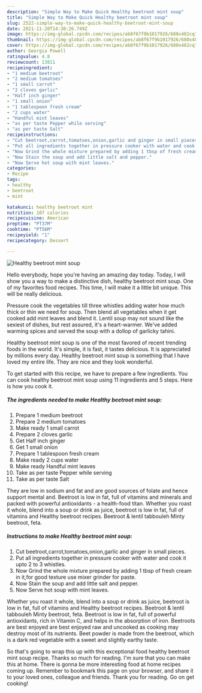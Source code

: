 ```yaml
---
description: "Simple Way to Make Quick Healthy beetroot mint soup"
title: "Simple Way to Make Quick Healthy beetroot mint soup"
slug: 2522-simple-way-to-make-quick-healthy-beetroot-mint-soup
date: 2021-11-20T14:38:26.749Z
image: https://img-global.cpcdn.com/recipes/ab8f67f9b1017926/680x482cq70/healthy-beetroot-mint-soup-recipe-main-photo.jpg
thumbnail: https://img-global.cpcdn.com/recipes/ab8f67f9b1017926/680x482cq70/healthy-beetroot-mint-soup-recipe-main-photo.jpg
cover: https://img-global.cpcdn.com/recipes/ab8f67f9b1017926/680x482cq70/healthy-beetroot-mint-soup-recipe-main-photo.jpg
author: Georgia Powell
ratingvalue: 4.8
reviewcount: 13811
recipeingredient:
- "1 medium beetroot"
- "2 medium tomatoes"
- "1 small carrot"
- "2 cloves garlic"
- "Half inch ginger"
- "1 small onion"
- "1 tablespoon fresh cream"
- "2 cups water"
- "Handful mint leaves"
- "as per taste Pepper while serving"
- "as per taste Salt"
recipeinstructions:
- "Cut beetroot,carrot,tomatoes,onion,garlic and ginger in small pieces."
- "Put all ingredients together in pressure cooker with water and cook it upto 2 to 3 whistles."
- "Now Grind the whole mixture prepared by adding 1 tbsp of fresh cream in it,for good texture use mixer grinder for paste."
- "Now Stain the soup and add little salt and pepper."
- "Now Serve hot soup with mint leaves."
categories:
- Recipe
tags:
- healthy
- beetroot
- mint

katakunci: healthy beetroot mint 
nutrition: 107 calories
recipecuisine: American
preptime: "PT37M"
cooktime: "PT56M"
recipeyield: "1"
recipecategory: Dessert

---
```



![Healthy beetroot mint soup](https://img-global.cpcdn.com/recipes/ab8f67f9b1017926/680x482cq70/healthy-beetroot-mint-soup-recipe-main-photo.jpg)

Hello everybody, hope you're having an amazing day today. Today, I will show you a way to make a distinctive dish, healthy beetroot mint soup. One of my favorites food recipes. This time, I will make it a little bit unique. This will be really delicious.

Pressure cook the vegetables till three whistles adding water how much thick or thin we need for soup. Then blend all vegetables when it get cooked add mint leaves and blend it. Lentil soup may not sound like the sexiest of dishes, but rest assured, it&#39;s a heart-warmer. We&#39;ve added warming spices and served the soup with a dollop of garlicky tahini.

Healthy beetroot mint soup is one of the most favored of recent trending foods in the world. It's simple, it is fast, it tastes delicious. It is appreciated by millions every day. Healthy beetroot mint soup is something that I have loved my entire life. They are nice and they look wonderful.


To get started with this recipe, we have to prepare a few ingredients. You can cook healthy beetroot mint soup using 11 ingredients and 5 steps. Here is how you cook it.

<!--inarticleads1-->

##### The ingredients needed to make Healthy beetroot mint soup:

1. Prepare 1 medium beetroot
1. Prepare 2 medium tomatoes
1. Make ready 1 small carrot
1. Prepare 2 cloves garlic
1. Get Half inch ginger
1. Get 1 small onion
1. Prepare 1 tablespoon fresh cream
1. Make ready 2 cups water
1. Make ready Handful mint leaves
1. Take as per taste Pepper while serving
1. Take as per taste Salt


They are low in sodium and fat and are good sources of folate and hence support mental and. Beetroot is low in fat, full of vitamins and minerals and packed with powerful antioxidants - a health-food titan. Whether you roast it whole, blend into a soup or drink as juice, beetroot is low in fat, full of vitamins and Healthy beetroot recipes. Beetroot &amp; lentil tabbouleh Minty beetroot, feta. 

<!--inarticleads2-->

##### Instructions to make Healthy beetroot mint soup:

1. Cut beetroot,carrot,tomatoes,onion,garlic and ginger in small pieces.
1. Put all ingredients together in pressure cooker with water and cook it upto 2 to 3 whistles.
1. Now Grind the whole mixture prepared by adding 1 tbsp of fresh cream in it,for good texture use mixer grinder for paste.
1. Now Stain the soup and add little salt and pepper.
1. Now Serve hot soup with mint leaves.


Whether you roast it whole, blend into a soup or drink as juice, beetroot is low in fat, full of vitamins and Healthy beetroot recipes. Beetroot &amp; lentil tabbouleh Minty beetroot, feta. Beetroot is low in fat, full of powerful antioxidants, rich in Vitamin C, and helps in the absorption of iron. Beetroots are best enjoyed are best enjoyed raw and uncooked as cooking may destroy most of its nutrients. Beet powder is made from the beetroot, which is a dark red vegetable with a sweet and slightly earthy taste. 

So that's going to wrap this up with this exceptional food healthy beetroot mint soup recipe. Thanks so much for reading. I'm sure that you can make this at home. There is gonna be more interesting food at home recipes coming up. Remember to bookmark this page on your browser, and share it to your loved ones, colleague and friends. Thank you for reading. Go on get cooking!
